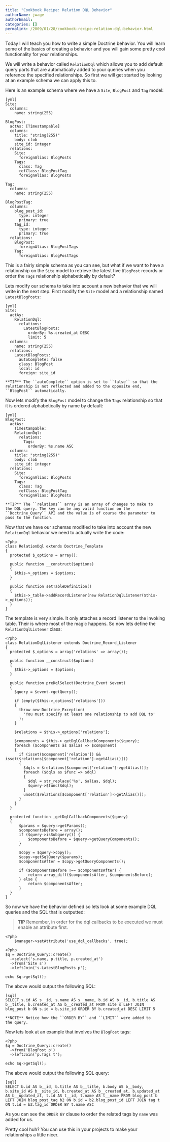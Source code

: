 ```yaml
---
title: "Cookbook Recipe: Relation DQL Behavior"
authorName: jwage
authorEmail:
categories: []
permalink: /2009/01/28/cookbook-recipe-relation-dql-behavior.html
---
```

Today I will teach you how to write a simple Doctrine behavior. You will
learn some of the basics of creating a behavior and you will gain some
pretty cool functionality for your relationships.

We will write a behavior called `RelationDql` which allows you to add
default query parts that are automatically added to your queries when
you reference the specified relationships. So first we will get started
by looking at an example schema we can apply this to.

Here is an example schema where we have a `Site`, `BlogPost` and `Tag`
model:

    [yml]
    Site:
      columns:
        name: string(255)

    BlogPost:
      actAs: [Timestampable]
      columns:
        title: "string(255)"
        body: clob
        site_id: integer
      relations:
        Site:
          foreignAlias: BlogPosts
        Tags:
          class: Tag
          refClass: BlogPostTag
          foreignAlias: BlogPosts

    Tag:
      columns:
        name: string(255)

    BlogPostTag:
      columns:
        blog_post_id:
          type: integer
          primary: true
        tag_id:
          type: integer
          primary: true
      relations:
        BlogPost:
          foreignAlias: BlogPostTags
        Tag:
          foreignAlias: BlogPostTags

This is a fairly simple schema as you can see, but what if we want to
have a relationship on the `Site` model to retrieve the latest five
`BlogPost` records or order the `Tags` relationship alphabetically by
default?

Lets modify our schema to take into account a new behavior that we will
write in the next step. First modify the `Site` model and a relationship
named `LatestBlogPosts`:

    [yml]
    Site:
      actAs:
        RelationDql:
          relations:
            LatestBlogPosts:
              orderBy: %s.created_at DESC
              limit: 5
      columns:
        name: string(255)
      relations:
        LatestBlogPosts:
          autoComplete: false
          class: BlogPost
          local: id
          foreign: site_id

    **TIP** The ``autoComplete`` option is set to ``false`` so that the
    relationship is not reflected and added to the opposite end,
    ``BlogPost`` automatically.

Now lets modify the `BlogPost` model to change the `Tags` relationship
so that it is ordered alphabetically by name by default:

    [yml]
    BlogPost:
      actAs:
        Timestampable:
        RelationDql:
          relations:
            Tags:
              orderBy: %s.name ASC
      columns:
        title: "string(255)"
        body: clob
        site_id: integer
      relations:
        Site:
          foreignAlias: BlogPosts
        Tags:
          class: Tag
          refClass: BlogPostTag
          foreignAlias: BlogPosts

    **TIP** The ``relations`` array is an array of changes to make to
    the DQL query. The key can be any valid function on the
    ``Doctrine_Query`` API and the value is of course the parameter to
    pass to the function.

Now that we have our schemas modified to take into account the new
`RelationDql` behavior we need to actually write the code:

~~~~ {.sourceCode .php}
<?php
class RelationDql extends Doctrine_Template
{
  protected $_options = array();

  public function __construct($options)
  {
    $this->_options = $options;
  }

  public function setTableDefinition()
  {
    $this->_table->addRecordListener(new RelationDqlListener($this->_options));
  }
}
~~~~

The template is very simple. It only attaches a record listener to the
invoking table. Their is where most of the magic happens. So now lets
define the `RelationDqlListener` class:

~~~~ {.sourceCode .php}
<?php
class RelationDqlListener extends Doctrine_Record_Listener
{
  protected $_options = array('relations' => array());

  public function __construct($options)
  {
    $this->_options = $options;
  }

  public function preDqlSelect(Doctrine_Event $event)
  {
    $query = $event->getQuery();

    if (empty($this->_options['relations']))
    {
      throw new Doctrine_Exception(
        'You must specify at least one relationship to add DQL to'
      );
    }

    $relations = $this->_options['relations'];

    $components = $this->_getDqlCallbackComponents($query);
    foreach ($components as $alias => $component)
    {
      if (isset($component['relation']) && isset($relations[$component['relation']->getAlias()]))
      {
        $dqls = $relations[$component['relation']->getAlias()];
        foreach ($dqls as $func => $dql)
        {
          $dql = str_replace('%s', $alias, $dql);
          $query->$func($dql);
        }
        unset($relations[$component['relation']->getAlias()]);
      }
    }
  }

  protected function _getDqlCallbackComponents($query)
  {
      $params = $query->getParams();
      $componentsBefore = array();
      if ($query->isSubquery()) {
          $componentsBefore = $query->getQueryComponents();
      }

      $copy = $query->copy();
      $copy->getSqlQuery($params);
      $componentsAfter = $copy->getQueryComponents();

      if ($componentsBefore !== $componentsAfter) {
          return array_diff($componentsAfter, $componentsBefore);
      } else {
          return $componentsAfter;
      }
  }
}
~~~~

So now we have the behavior defined so lets look at some example DQL
queries and the SQL that is outputted:

> **TIP** Remember, in order for the dql callbacks to be executed we
> must enable an attribute first.

~~~~ {.sourceCode .php}
<?php
    $manager->setAttribute('use_dql_callbacks', true);
~~~~

~~~~ {.sourceCode .php}
<?php
$q = Doctrine_Query::create()
  ->select('s.name, p.title, p.created_at')
  ->from('Site s')
  ->leftJoin('s.LatestBlogPosts p');

echo $q->getSql();
~~~~

The above would output the following SQL:

    [sql]
    SELECT s.id AS s__id, s.name AS s__name, b.id AS b__id, b.title AS b__title, b.created_at AS b__created_at FROM site s LEFT JOIN blog_post b ON s.id = b.site_id ORDER BY b.created_at DESC LIMIT 5

    **NOTE** Notice how the ``ORDER BY`` and ``LIMIT`` were added to
    the query.

Now lets look at an example that involves the `BlogPost` tags:

~~~~ {.sourceCode .php}
<?php
$q = Doctrine_Query::create()
  ->from('BlogPost p')
  ->leftJoin('p.Tags t');

echo $q->getSql();
~~~~

The above would output the following SQL query:

    [sql]
    SELECT b.id AS b__id, b.title AS b__title, b.body AS b__body, b.site_id AS b__site_id, b.created_at AS b__created_at, b.updated_at AS b__updated_at, t.id AS t__id, t.name AS t__name FROM blog_post b LEFT JOIN blog_post_tag b2 ON b.id = b2.blog_post_id LEFT JOIN tag t ON t.id = b2.tag_id ORDER BY t.name ASC

As you can see the `ORDER BY` clause to order the related tags by `name`
was added for us.

Pretty cool huh? You can use this in your projects to make your
relationships a little nicer.
